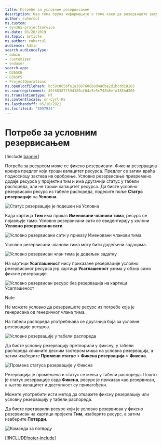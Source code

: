 ```yaml
---
title: Потребе за условним резервисањем
description: Ова тема пружа информације о томе како да резервишете ресурсе према потребама за условним резервисањем.
author: ruhercul
ms.custom:
- dyn365-projectservice
ms.date: 03/28/2019
ms.topic: article
ms.author: ruhercul
audience: Admin
search.audienceType:
- admin
- customizer
- enduser
search.app:
- D365CE
- D365PS
- ProjectOperations
ms.openlocfilehash: bc58c805bfe1a3087600b8d4a6be2d1bcdd18188
ms.sourcegitcommit: 40f68387f594180af64a5e5c748b6efa188bd300
ms.translationtype: HT
ms.contentlocale: sr-Cyrl-RS
ms.lasthandoff: 05/10/2021
ms.locfileid: "5997934"
---
```

# <a name="soft-book-requirements"></a>Потребе за условним резервисањем

[!include [banner](../includes/psa-now-project-operations.md)]

Потреба за ресурсом може се фиксно резервисати. Фиксна резервација креира предлог који троши капацитет ресурса. Предлог се затим враћа подносиоцу захтева на одобрење. Условно резервисање привремено додаје ресурса у пројектни тим и има другачији статус у табели распореда, али не троши капацитет ресурса. Да бисте условно резервисали ресурс из табеле распореда, подесите поље **Статус резервације** на **Условна**.

![Статус резервације је подешен на Условна](media/Resource-Management-image77.png)

Када картица **Тим** има приказ **Именовани чланови тима**, ресурс се појављује тамо. Условно резервисани сати се евидентирају у колони **Условно резервисани сати**.

![Условно резервисани сати у приказу Именовани чланови тима](media/Resource-Management-image78.png)

Условно резервисани чланови тима могу бити додељени задацима.

![Условно резервисан члан тима је додељен задатку](media/Resource-Management-image79.png)

На картици **Усаглашеност** нису приказане резервације условно резервисаног ресурса јер картица **Усаглашеност** узима у обзир само фиксне резервације.

![Условно резервисан ресурс без резервација на картици Усаглашеност](media/Resource-Management-image80.png)

> [!NOTE]
> Не можете условно да резервишете ресурс из потребе која је генерисана од генеричког члана тима.

На табели распореда употребљава се другачија боја за условне резервације ресурса.

![Условне резервације у табели распореда](media/Resource-Management-image81.png)

Да бисте условну резервацију претворили у фиксну, у табели распореда кликните десним тастером миша на условна резервација, а затим изаберите **Промени статус** \> **Фиксна резервација** \> **Фиксна**.

![Промена статуса резервације у Фиксна](media/Resource-Management-image82.png)

Резервација је промењена и статус се мења у табели распореда. Пошто је статус резервације сада **Фиксна**, ресурс је приказан као резервисан, а његов капацитет и доступност су прилагођени.

Можете употребити исти метод да откажете фиксну резервацију или условну резервацију у табели распореда.

Да бисте претворили ресурс који је условно резервисан у фиксно резервисан на картици пројекта **Тим**, изаберите ресурс, а затим изаберите **Потврди**.

![Команда за потврду](media/Resource-Management-image83.png)


[!INCLUDE[footer-include](../includes/footer-banner.md)]